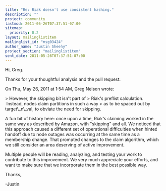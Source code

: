 ```yaml
---
title: "Re: Riak doesn't use consistent hashing."
description: ""
project: community
lastmod: 2011-05-26T07:37:51-07:00
sitemap:
  priority: 0.2
layout: mailinglistitem
mailinglist_id: "msg03424"
author_name: "Justin Sheehy"
project_section: "mailinglistitem"
sent_date: 2011-05-26T07:37:51-07:00
---
```



Hi, Greg.

Thanks for your thoughtful analysis and the pull request.

On Thu, May 26, 2011 at 1:54 AM, Greg Nelson  wrote:

&gt; However, the skipping bit isn't part of
&gt; Riak's preflist calculation.  Instead, nodes claim partitions in such a way
&gt; as to be spaced out by target\\_n\\_val, to obviate the need for skipping.

A fun bit of history here: once upon a time, Riak's claiming worked in
the same way as described by Amazon, with "skipping" and all. We
noticed that this approach caused a different set of operational
difficulties when hinted handoff due to node outages was occurring at
the same time as a membership change. That prompted changes to the
claim algorithm, which we still consider an area deserving of active
improvement.

Multiple people will be reading, analyzing, and testing your work to
contribute to this improvement. We very much appreciate your efforts,
and want to make sure that we incorporate them in the best possible
way.

Thanks,

-Justin

